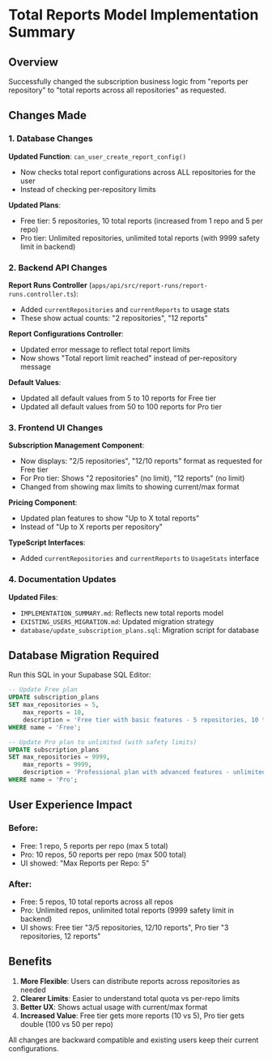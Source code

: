 # Total Reports Model Implementation Summary

## Overview

Successfully changed the subscription business logic from "reports per repository" to "total reports across all repositories" as requested.

## Changes Made

### 1. Database Changes

**Updated Function**: `can_user_create_report_config()`

- Now checks total report configurations across ALL repositories for the user
- Instead of checking per-repository limits

**Updated Plans**:

- Free tier: 5 repositories, 10 total reports (increased from 1 repo and 5 per repo)
- Pro tier: Unlimited repositories, unlimited total reports (with 9999 safety limit in backend)

### 2. Backend API Changes

**Report Runs Controller** (`apps/api/src/report-runs/report-runs.controller.ts`):

- Added `currentRepositories` and `currentReports` to usage stats
- These show actual counts: "2 repositories", "12 reports"

**Report Configurations Controller**:

- Updated error message to reflect total report limits
- Now shows "Total report limit reached" instead of per-repository message

**Default Values**:

- Updated all default values from 5 to 10 reports for Free tier
- Updated all default values from 50 to 100 reports for Pro tier

### 3. Frontend UI Changes

**Subscription Management Component**:

- Now displays: "2/5 repositories", "12/10 reports" format as requested for Free tier
- For Pro tier: Shows "2 repositories" (no limit), "12 reports" (no limit)
- Changed from showing max limits to showing current/max format

**Pricing Component**:

- Updated plan features to show "Up to X total reports"
- Instead of "Up to X reports per repository"

**TypeScript Interfaces**:

- Added `currentRepositories` and `currentReports` to `UsageStats` interface

### 4. Documentation Updates

**Updated Files**:

- `IMPLEMENTATION_SUMMARY.md`: Reflects new total reports model
- `EXISTING_USERS_MIGRATION.md`: Updated migration strategy
- `database/update_subscription_plans.sql`: Migration script for database

## Database Migration Required

Run this SQL in your Supabase SQL Editor:

```sql
-- Update Free plan
UPDATE subscription_plans
SET max_repositories = 5,
    max_reports = 10,
    description = 'Free tier with basic features - 5 repositories, 10 total reports across all repositories'
WHERE name = 'Free';

-- Update Pro plan to unlimited (with safety limits)
UPDATE subscription_plans
SET max_repositories = 9999,
    max_reports = 9999,
    description = 'Professional plan with advanced features - unlimited repositories and reports'
WHERE name = 'Pro';
```

## User Experience Impact

### Before:

- Free: 1 repo, 5 reports per repo (max 5 total)
- Pro: 10 repos, 50 reports per repo (max 500 total)
- UI showed: "Max Reports per Repo: 5"

### After:

- Free: 5 repos, 10 total reports across all repos
- Pro: Unlimited repos, unlimited total reports (9999 safety limit in backend)
- UI shows: Free tier "3/5 repositories, 12/10 reports", Pro tier "3 repositories, 12 reports"

## Benefits

1. **More Flexible**: Users can distribute reports across repositories as needed
2. **Clearer Limits**: Easier to understand total quota vs per-repo limits
3. **Better UX**: Shows actual usage with current/max format
4. **Increased Value**: Free tier gets more reports (10 vs 5), Pro tier gets double (100 vs 50 per repo)

All changes are backward compatible and existing users keep their current configurations.
